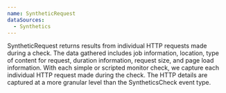 ```yaml
---
name: SyntheticRequest
dataSources:
  - Synthetics
---
```


SyntheticRequest returns results from individual HTTP requests made during a check. The data gathered includes job information, location, type of content for request, duration information, request size, and page load information. With each simple or scripted monitor check, we capture each individual HTTP request made during the check. The HTTP details are captured at a more granular level than the SyntheticsCheck event type.